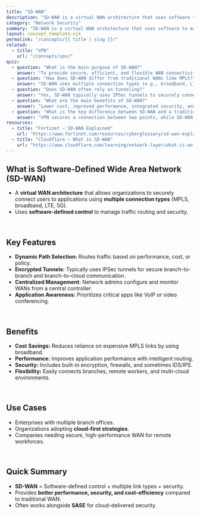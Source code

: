 ```yaml
---
title: "SD-WAN"
description: "SD-WAN is a virtual WAN architecture that uses software to manage connectivity, traffic, and security across wide area networks."
category: "Network Security"
summary: "SD-WAN is a virtual WAN architecture that uses software to manage connectivity, traffic, and security across wide area networks."
layout: concept_template.njk
permalink: "/concepts/{{ title | slug }}/"
related:
  - title: "VPN"
    url: "/concepts/vpn/"
quiz:
  - question: "What is the main purpose of SD-WAN?"
    answer: "To provide secure, efficient, and flexible WAN connectivity using software-defined control."
  - question: "How does SD-WAN differ from traditional WANs like MPLS?"
    answer: "SD-WAN uses multiple connection types (e.g., broadband, LTE, MPLS) and intelligently routes traffic, offering more flexibility and lower cost."
  - question: "Does SD-WAN often rely on tunneling?"
    answer: "Yes, SD-WAN typically uses IPSec tunnels to securely connect branch offices and remote sites."
  - question: "What are the main benefits of SD-WAN?"
    answer: "Lower cost, improved performance, integrated security, and simplified management for distributed networks."
  - question: "What is the key difference between SD-WAN and a traditional VPN?"
    answer: "VPN secures a connection between two points, while SD-WAN securely manages and optimizes multiple WAN links across distributed sites."
resources:
  - title: "Fortinet – SD-WAN Explained"
    url: "https://www.fortinet.com/resources/cyberglossary/sd-wan-explained"
  - title: "Cloudflare – What is SD-WAN"
    url: "https://www.cloudflare.com/learning/network-layer/what-is-an-sd-wan/"
---
```


## What is Software-Defined Wide Area Network (SD-WAN)
- A **virtual WAN architecture** that allows organizations to securely connect users to applications using **multiple connection types** (MPLS, broadband, LTE, 5G).  
- Uses **software-defined control** to manage traffic routing and security.  

<br>

## Key Features
- **Dynamic Path Selection:** Routes traffic based on performance, cost, or policy.  
- **Encrypted Tunnels:** Typically uses IPSec tunnels for secure branch-to-branch and branch-to-cloud communication.  
- **Centralized Management:** Network admins configure and monitor WANs from a central controller.  
- **Application Awareness:** Prioritizes critical apps like VoIP or video conferencing.  

<br>

## Benefits
- **Cost Savings:** Reduces reliance on expensive MPLS links by using broadband.  
- **Performance:** Improves application performance with intelligent routing.  
- **Security:** Includes built-in encryption, firewalls, and sometimes IDS/IPS.  
- **Flexibility:** Easily connects branches, remote workers, and multi-cloud environments.  

<br>

## Use Cases
- Enterprises with multiple branch offices.  
- Organizations adopting **cloud-first strategies**.  
- Companies needing secure, high-performance WAN for remote workforces.  

<br>

## Quick Summary
- **SD-WAN** = Software-defined control + multiple link types + security.  
- Provides **better performance, security, and cost-efficiency** compared to traditional WAN.  
- Often works alongside **SASE** for cloud-delivered security.  
